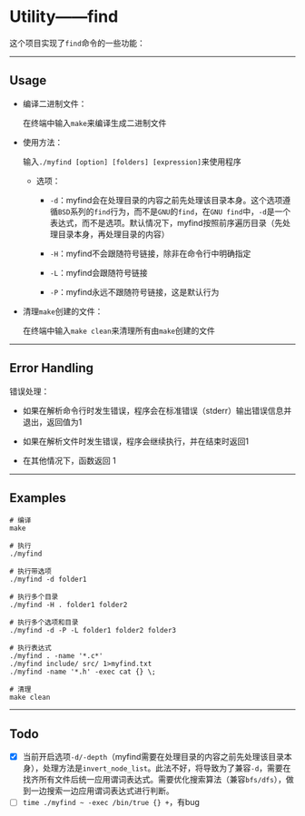 # Utility——find

这个项目实现了`find`命令的一些功能：

---

## Usage

- 编译二进制文件：

    在终端中输入`make`来编译生成二进制文件

- 使用方法：
    
    输入`./myfind [option] [folders] [expression]`来使用程序

    - 选项：

        - `-d`：myfind会在处理目录的内容之前先处理该目录本身。这个选项遵循`BSD`系列的`find`行为，而不是`GNU`的`find`，在`GNU find`中，`-d`是一个表达式，而不是选项。默认情况下，myfind按照前序遍历目录（先处理目录本身，再处理目录的内容）

        - `-H`：myfind不会跟随符号链接，除非在命令行中明确指定

        - `-L`：myfind会跟随符号链接

        - `-P`：myfind永远不跟随符号链接，这是默认行为

- 清理`make`创建的文件：

    在终端中输入`make clean`来清理所有由`make`创建的文件

---

## Error Handling

错误处理：
    
- 如果在解析命令行时发生错误，程序会在标准错误（stderr）输出错误信息并退出，返回值为1

- 如果在解析文件时发生错误，程序会继续执行，并在结束时返回1

- 在其他情况下，函数返回 1

---

## Examples

```shell
# 编译
make
    
# 执行
./myfind
    
# 执行带选项
./myfind -d folder1
    
# 执行多个目录
./myfind -H . folder1 folder2
    
# 执行多个选项和目录
./myfind -d -P -L folder1 folder2 folder3
    
# 执行表达式
./myfind . -name '*.c*'    
./myfind include/ src/ 1>myfind.txt
./myfind -name '*.h' -exec cat {} \;
    
# 清理
make clean
```

---

## Todo

- [x] 当前开启选项`-d/-depth`（myfind需要在处理目录的内容之前先处理该目录本身），处理方法是`invert_node_list`。此法不好，将导致为了兼容`-d`，需要在找齐所有文件后统一应用谓词表达式。需要优化搜索算法（兼容`bfs/dfs`），做到一边搜索一边应用谓词表达式进行判断。
- [ ] `time ./myfind ~ -exec /bin/true {} +`，有bug